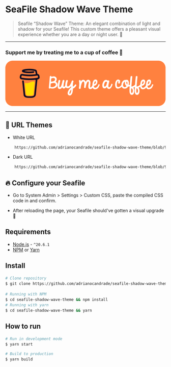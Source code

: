 # SeaFile Shadow Wave Theme

> Seafile “Shadow Wave” Theme: An elegant combination of light and shadow for your Seafile! This custom theme offers a pleasant visual experience whether you are a day or night user. 🥰

---

### Support me by treating me to a cup of coffee 🥰

[![Buy me a coffee](https://raw.githubusercontent.com/adrianocandrade/seafile-shadow-wave-theme/main/src/assets/images/buy_my_coffee_paypal.png)](https://www.paypal.com/donate/?hosted_button_id=RDFH2HA3DUCPU)

---

## 💎 URL Themes

- White URL
```sh
    https://github.com/adrianocandrade/seafile-shadow-wave-theme/blob/92aa063a6006611f3db6ab7d83dfb6c37ebd80e4/dist/assets/css/custom.css
```
- Dark URL
```sh
    https://github.com/adrianocandrade/seafile-shadow-wave-theme/blob/92aa063a6006611f3db6ab7d83dfb6c37ebd80e4/dist/assets/css/customDark.css
```

## 🔥 Configure your Seafile

- Go to System Admin > Settings > Custom CSS, paste the compiled CSS code in and confirm.

- After reloading the page, your Seafile should've gotten a visual upgrade 🥰

## Requirements

- [Node.js](https://nodejs.org/) - `^20.6.1`
- [NPM](https://www.npmjs.com/) or [Yarn](https://yarnpkg.com/)

## Install

```sh
# Clone repository
$ git clone https://github.com/adrianocandrade/seafile-shadow-wave-theme

# Running with NPM
$ cd seafile-shadow-wave-theme && npm install
# Running with yarn
$ cd seafile-shadow-wave-theme && yarn

```

## How to run

```sh
# Run in development mode
$ yarn start
```

```sh
# Build to production
$ yarn build
```
